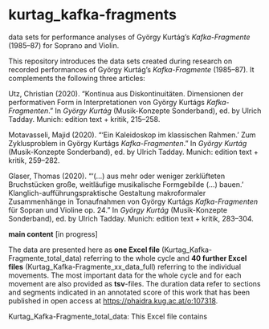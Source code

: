 # kurtag_kafka-fragments
data sets for performance analyses of György Kurtág’s *Kafka-Fragmente* (1985–87) for Soprano and Violin.

This repository introduces the data sets created during research on recorded performances of György Kurtág’s *Kafka-Fragmente* (1985–87). It complements the following three articles:

Utz, Christian (2020). “Kontinua aus Diskontinuitäten. Dimensionen der performativen Form in Interpretationen von György Kurtágs *Kafka-Fragmenten*.” In *György Kurtág* (Musik-Konzepte Sonderband), ed. by Ulrich Tadday. Munich: edition text + kritik, 215–258. 

Motavasseli, Majid (2020). “‘Ein Kaleidoskop im klassischen Rahmen.’ Zum Zyklusproblem in György Kurtágs *Kafka-Fragmenten*.” In *György Kurtág* (Musik-Konzepte Sonderband), ed. by Ulrich Tadday. Munich: edition text + kritik, 259–282. 

Glaser, Thomas (2020). “‘(…) aus mehr oder weniger zerklüfteten Bruchstücken große, weitläufige musikalische Formgebilde (…) bauen.’ Klanglich-aufführungspraktische Gestaltung makroformaler Zusammenhänge in Tonaufnahmen von György Kurtágs *Kafka-Fragmenten* für Sopran und Violine op. 24.” In *György Kurtág* (Musik-Konzepte Sonderband), ed. by Ulrich Tadday. Munich: edition text + kritik, 283–304. 

**main content** [in progress]

The data are presented here as **one Excel file** (Kurtag_Kafka-Fragmente_total_data) referring to the whole cycle and **40 further Excel files** (Kurtag_Kafka-Fragmente_xx_data_full) referring to the individual movements. The most important data for the whole cycle and for each movement are also provided as **tsv**-files. The duration data refer to sections and segments indicated in an annotated score of this work that has been published in open access at https://phaidra.kug.ac.at/o:107318.

Kurtag_Kafka-Fragmente_total_data:
This Excel file contains


